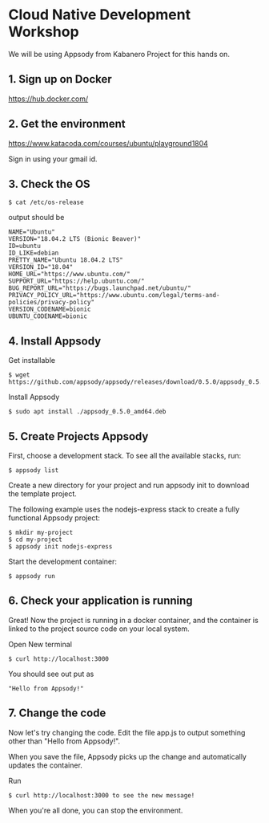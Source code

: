 # Cloud Native Development Workshop

We will be using Appsody from Kabanero Project for this hands on.

## 1. Sign up on Docker
https://hub.docker.com/

## 2. Get the environment

https://www.katacoda.com/courses/ubuntu/playground1804

Sign in using your gmail id.


## 3. Check the OS

```
$ cat /etc/os-release
```

output should be

```
NAME="Ubuntu"
VERSION="18.04.2 LTS (Bionic Beaver)"
ID=ubuntu
ID_LIKE=debian
PRETTY_NAME="Ubuntu 18.04.2 LTS"
VERSION_ID="18.04"
HOME_URL="https://www.ubuntu.com/"
SUPPORT_URL="https://help.ubuntu.com/"
BUG_REPORT_URL="https://bugs.launchpad.net/ubuntu/"
PRIVACY_POLICY_URL="https://www.ubuntu.com/legal/terms-and-policies/privacy-policy"
VERSION_CODENAME=bionic
UBUNTU_CODENAME=bionic
```


## 4. Install Appsody

Get installable
```
$ wget https://github.com/appsody/appsody/releases/download/0.5.0/appsody_0.5.0_amd64.deb
```

Install Appsody
```
$ sudo apt install ./appsody_0.5.0_amd64.deb

```	

## 5. Create Projects Appsody


First, choose a development stack. To see all the available stacks, run:

```
$ appsody list

```


Create a new directory for your project and run appsody init <stack> to download the template project. 

The following example uses the nodejs-express stack to create a fully functional Appsody project:

```
$ mkdir my-project
$ cd my-project
$ appsody init nodejs-express
```

Start the development container:

```
$ appsody run
```

## 6. Check your application is running

Great! Now the project is running in a docker container, and the container is linked to the project source code on your local system. 

Open New terminal
```
$ curl http://localhost:3000
```

You should see out put as
```
"Hello from Appsody!"
```

## 7. Change the code

Now let's try changing the code. Edit the file app.js to output something other than "Hello from Appsody!". 

When you save the file, Appsody picks up the change and automatically updates the container. 

Run

```
$ curl http://localhost:3000 to see the new message!
```

When you're all done, you can stop the environment.


